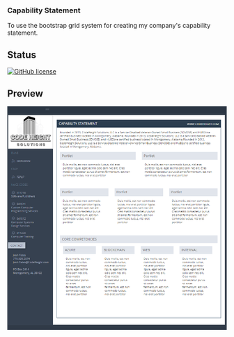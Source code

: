### Capability Statement

To use the bootstrap grid system for creating my company's capability statement.

## Status

[![GitHub license](https://img.shields.io/badge/license-MIT-blue.svg)](https://raw.githubusercontent.com/codeheight/capabilitystatement/master/LICENSE)

## Preview

[![Preview](https://github.com/CodeHeight/CapabilityStatement/blob/master/assets/images/screenshot.png)](https://github.com/CodeHeight/CapabilityStatement/blob/master/assets/images/screenshot.png/)
